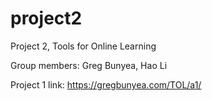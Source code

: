 # project2
Project 2, Tools for Online Learning

Group members: Greg Bunyea, Hao Li

Project 1 link:
https://gregbunyea.com/TOL/a1/